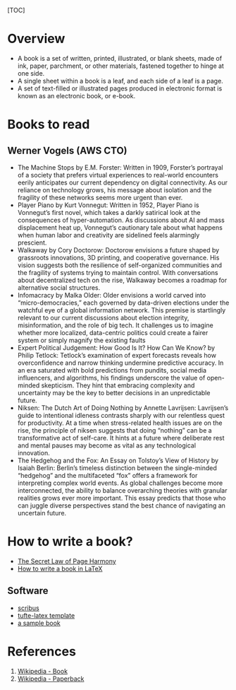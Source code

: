 [TOC]

# Overview
- A book is a set of written, printed, illustrated, or blank sheets, made of ink, paper, parchment, or other materials, fastened together to hinge at one side.
- A single sheet within a book is a leaf, and each side of a leaf is a page.
- A set of text-filled or illustrated pages produced in electronic format is known as an electronic book, or e-book.

# Books to read

## Werner Vogels (AWS CTO)

- The Machine Stops by E.M. Forster: Written in 1909, Forster’s
  portrayal of a society that prefers virtual experiences to real-world
  encounters eerily anticipates our current dependency on digital
  connectivity. As our reliance on technology grows, his message about
  isolation and the fragility of these networks seems more urgent than
  ever.
- Player Piano by Kurt Vonnegut: Written in 1952, Player Piano is
  Vonnegut’s first novel, which takes a darkly satirical look at the
  consequences of hyper-automation. As discussions about AI and mass
  displacement heat up, Vonnegut’s cautionary tale about what happens
  when human labor and creativity are sidelined feels alarmingly
  prescient.
- Walkaway by Cory Doctorow: Doctorow envisions a future shaped by
  grassroots innovations, 3D printing, and cooperative governance. His
  vision suggests both the resilience of self-organized communities and
  the fragility of systems trying to maintain control. With
  conversations about decentralized tech on the rise, Walkaway becomes a
  roadmap for alternative social structures.
- Infomacracy by Malka Older: Older envisions a world carved into
  “micro-democracies,” each governed by data-driven elections under the
  watchful eye of a global information network. This premise is
  startlingly relevant to our current discussions about election
  integrity, misinformation, and the role of big tech. It challenges us
  to imagine whether more localized, data-centric politics could create
  a fairer system or simply magnify the existing faults
- Expert Political Judgement: How Good Is It? How Can We Know? by Philip
  Tetlock: Tetlock’s examination of expert forecasts reveals how
  overconfidence and narrow thinking undermine predictive accuracy. In
  an era saturated with bold predictions from pundits, social media
  influencers, and algorithms, his findings underscore the value of
  open-minded skepticism. They hint that embracing complexity and
  uncertainty may be the key to better decisions in an unpredictable
  future.
- Niksen: The Dutch Art of Doing Nothing by Annette Lavrijsen:
  Lavrijsen’s guide to intentional idleness contrasts sharply with our
  relentless quest for productivity. At a time when stress-related
  health issues are on the rise, the principle of niksen suggests that
  doing “nothing” can be a transformative act of self-care. It hints at
  a future where deliberate rest and mental pauses may become as vital
  as any technological innovation.
- The Hedgehog and the Fox: An Essay on Tolstoy’s View of History by
  Isaiah Berlin: Berlin’s timeless distinction between the single-minded
  “hedgehog” and the multifaceted “fox” offers a framework for
  interpreting complex world events. As global challenges become more
  interconnected, the ability to balance overarching theories with
  granular realities grows ever more important. This essay predicts that
  those who can juggle diverse perspectives stand the best chance of
  navigating an uncertain future.

# How to write a book?

- [The Secret Law of Page Harmony][secret-laws]
- [How to write a book in LaTeX][how-to]

## Software

- [scribus][scribus]
- [tufte-latex template][tufte-latex]
- [a sample book][parallel]

# References
1. [Wikipedia - Book][1]
2. [Wikipedia - Paperback][2]

[1]: https://en.wikipedia.org/wiki/Book "Wikipedia - Book"
[2]: https://en.wikipedia.org/wiki/Paperback "Wikipedia - Paperback"
[scribus]: https://www.scribus.net/
[secret-laws]: http://retinart.net/graphic-design/secret-law-of-page-harmony/
[tufte-latex]: https://github.com/Tufte-LaTeX/tufte-latex
[parallel]: https://bitbucket.org/samtron1412/parallel-computing-book
[how-to]: http://tex.stackexchange.com/questions/47964/how-to-write-a-book-in-latex
